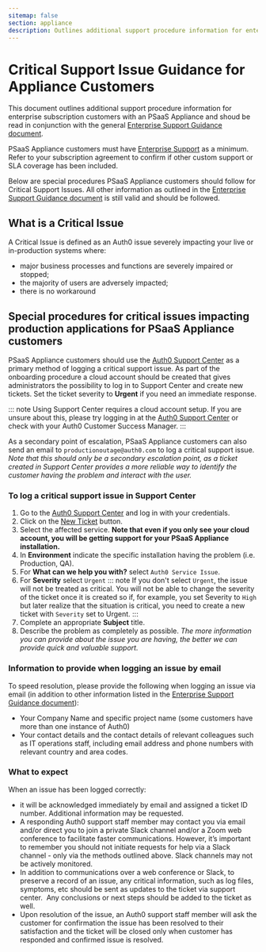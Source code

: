 ```yaml
---
sitemap: false
section: appliance
description: Outlines additional support procedure information for enterprise subscription customers with an Auth0 PSaaS Appliance.
---
```


# Critical Support Issue Guidance for Appliance Customers

This document outlines additional support procedure information for enterprise subscription customers with an PSaaS Appliance and shoud be read in conjunction with the general [Enterprise Support Guidance document](/onboarding/enterprise-support).

PSaaS Appliance customers must have [Enterprise Support](/onboarding/enterprise-support#premium-enterprise-support) as a minimum. Refer to your subscription agreement to confirm if other custom support or SLA coverage has been included.

Below are special procedures PSaaS Appliance customers should follow for Critical Support Issues.  All other information as outlined in the [Enterprise Support Guidance document](/onboarding/enterprise-support) is still valid and should be followed.

## What is a Critical Issue

A Critical Issue is defined as an Auth0 issue severely impacting your live or in-production systems where:

- major business processes and functions are severely impaired or stopped;
- the majority of users are adversely impacted;
- there is no workaround

## Special procedures for critical issues impacting production applications for PSaaS Appliance customers

PSaaS Appliance customers should use the [Auth0 Support Center](${env.DOMAIN_URL_SUPPORT}) as a primary method of logging a critical support issue. As part of the onboarding procedure a cloud account should be created that gives administrators the possibility to log in to Support Center and create new tickets. Set the ticket severity to **Urgent** if you need an immediate response.

::: note
Using Support Center requires a cloud account setup. If you are unsure about this, please try logging in at the [Auth0 Support Center](${env.DOMAIN_URL_SUPPORT}) or check with your Auth0 Customer Success Manager.
:::

As a secondary point of escalation, PSaaS Appliance customers can also send an email to `productionoutage@auth0.com` to log a critical support issue. *Note that this should only be a secondary escalation point, as a ticket created in Support Center provides a more reliable way to identify the customer having the problem and interact with the user.*

### To log a critical support issue in Support Center

1. Go to the [Auth0 Support Center](${env.DOMAIN_URL_SUPPORT}) and log in with your credentials.
2. Click on the [New Ticket](${env.DOMAIN_URL_SUPPORT}/tickets/new) button.
3. Select the affected service. **Note that even if you only see your cloud account, you will be getting support for your PSaaS Appliance installation.**
4. In **Environment** indicate the specific installation having the problem (i.e. Production, QA).
5. For **What can we help you with?** select `Auth0 Service Issue`.
6. For **Severity** select `Urgent`
  ::: note
  If you don't select `Urgent`, the issue will not be treated as critical. You will not be able to change the severity of the ticket once it is created so if, for example, you set Severity to `High` but later realize that the situation is critical, you need to create a new ticket with `Severity` set to Urgent.
  :::
7. Complete an appropriate **Subject** title.
8. Describe the problem as completely as possible. *The more information you can provide about the issue you are having, the better we can provide quick and valuable support.*

### Information to provide when logging an issue by email

To speed resolution, please provide the following when logging an issue via email (in addition to other information listed in the [Enterprise Support Guidance document](/onboarding/enterprise-support)):

* Your Company Name and specific project name (some customers have more than one instance of Auth0)
* Your contact details and the contact details of relevant colleagues such as IT operations staff, including email address and phone numbers with relevant country and area codes.

### What to expect

When an issue has been logged correctly:

* it will be acknowledged immediately by email and assigned a ticket ID number. Additional information may be requested.
* A responding Auth0 support staff member may contact you via email and/or direct you to join a private Slack channel and/or a Zoom web conference to facilitate faster communications.  However, it’s important to remember you should not initiate requests for help via a Slack channel - only via the methods outlined above. Slack channels may not be actively monitored.
* In addition to communications over a web conference or Slack, to preserve a record of an issue, any critical information, such as log files, symptoms, etc should be sent as updates to the ticket via support center.  Any conclusions or next steps should be added to the ticket as well.
* Upon resolution of the issue, an Auth0 support staff member will ask the customer for confirmation the issue has been resolved to their satisfaction and the ticket will be closed only when customer has responded and confirmed issue is resolved.

